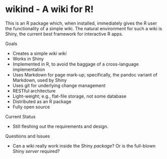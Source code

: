 # wikind - A wiki for R!

This is an R package which, when installed, immediately gives the R user the functionality of a simple wiki.
The natural environment for such a wiki is Shiny, the current best framework for interactive R apps.

Goals
* Creates a simple *wiki wiki*
* Works in Shiny
* Implemented in R, to avoid the baggage of a cross-language implementation
* Uses Markdown for page mark-up; specifically, the pandoc variant of Markdown, used by Shiny
* Uses git for underlying change management
* RESTful architecture
* Light-weight; e.g., flat-file storage, not some database
* Distributed as an R package
* Fully open source

Current Status
* Still fleshing out the requirements and design.

Questions and Issues
* Can a wiki really work inside the Shiny *package*? Or is the full-blown Shiny *server* required?
